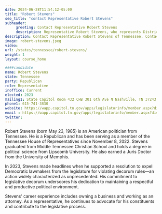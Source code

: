```yaml
---
date: 2024-06-28T11:54:12-05:00
title: "Robert Stevens"
seo_title: "contact Representative Robert Stevens"
subheader:
     greeting: Contact Representative Robert Stevens
     description: Representative Robert Stevens, who represents District 13 in the Tennessee House of Representatives.
description: Contact Representative Robert Stevens of Tennessee. Contact information for Robert Stevens includes email address, phone number, and mailing address.
image: robert-stevens.jpeg
video:
url: /states/tennessee/robert-stevens/
weight: 1
layout: course_home

####candidate
name: Robert Stevens
state: Tennessee
party: Republican
role: Representative
inoffice: Current
elected: 2023
mailing1: State Capitol Room 432 CHB 301 6th Ave N Nashville, TN 37243
phone1: 615-741-3830
website: https://wapp.capitol.tn.gov/apps/legislatorinfo/member.aspx?district=H13/
email : https://wapp.capitol.tn.gov/apps/legislatorinfo/member.aspx?district=H13/
twitter: 
---
```

Robert Stevens (born May 23, 1985) is an American politician from Tennessee. He is a Republican and has been serving as a member of the Tennessee House of Representatives since November 8, 2022. Stevens graduated from Middle Tennessee Christian School and holds a degree in political science from Lipscomb University. He also earned a Juris Doctor from the University of Memphis.

In 2023, Stevens made headlines when he supported a resolution to expel Democratic lawmakers from the legislature for violating decorum rules—an action widely characterized as unprecedented. His commitment to legislative decorum underscores his dedication to maintaining a respectful and productive political environment.

Stevens' career experience includes owning a business and working as an attorney. As a representative, he continues to advocate for his constituents and contribute to the legislative process.
